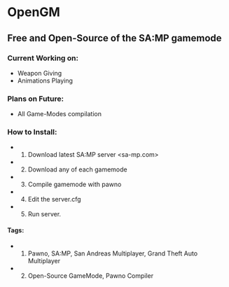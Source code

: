OpenGM
======

## Free and Open-Source of the SA:MP gamemode

### Current Working on:
 * Weapon Giving
 * Animations Playing
 
### Plans on Future:
 * All Game-Modes compilation
 
### How to Install:
 * 1. Download latest SA:MP server <sa-mp.com>
 * 2. Download any of each gamemode
 * 3. Compile gamemode with pawno
 * 4. Edit the server.cfg
 * 5. Run server.
 
#### Tags:
 * 1. Pawno, SA:MP, San Andreas Multiplayer, Grand Theft Auto Multiplayer
 * 2. Open-Source GameMode, Pawno Compiler
 
